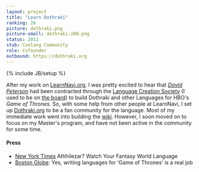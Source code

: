 ```yaml
---
layout: project
title: "Learn Dothraki"
ranking: 26
picture: dothraki.png
picture-small: dothraki-200.png
status: 2011
stub: Conlang Community
role: Cofounder
outbound: https://dothraki.org
---
```

{% include JB/setup %}

After my work on [LearnNavi.org](../learn-navi), I was pretty excited to hear that _[David Peterson](http://dedalvs.com/)_ had been contracted through the [Language Creation Society](http://conlang.org/) (I used to be on [the board](http://conlang.org/about-the-lcs/officers-directors/)) to build Dothraki and other Languages for HBO's _Game of Thrones_. So, with some help from other people at LearnNavi, I set up [Dothraki.org](http://www.dothraki.org/) to be a fan community for the language. Most of my immediate work went into building the [wiki](http://www.dothraki.org/). However, I soon moved on to focus on my Master's program, and have not been active in the community for some time.

#### Press

- [New York Times](http://www.nytimes.com/2011/12/12/arts/television/in-game-of-thrones-a-language-to-make-the-world-feel-real.html) Athhilezar? Watch Your Fantasy World Language
- [Boston Globe](https://www.bostonglobe.com/ideas/2014/04/05/yes-writing-languages-for-game-thrones-real-job/4eyOZKW5EVL6Mt8qBQJ20L/story.html): Yes, writing languages for ‘Game of Thrones’ is a real job
